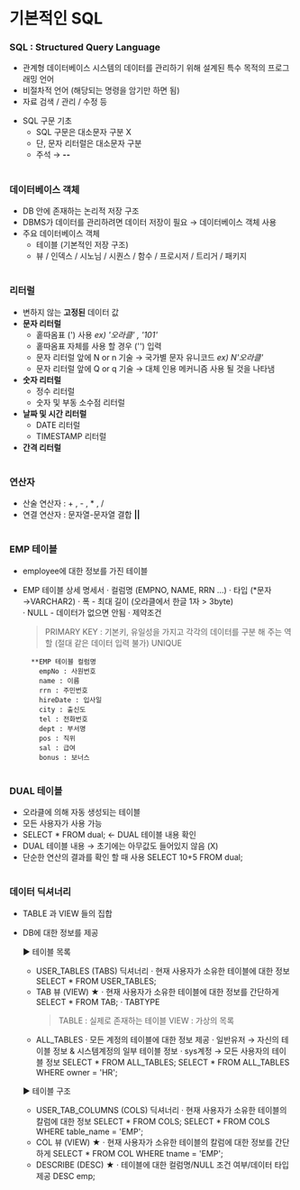 # 기본적인 SQL 

### SQL : Structured Query Language
 - 관계형 데이터베이스 시스템의 데이터를 관리하기 위해 설계된 특수 목적의 프로그래밍 언어  
 - 비절차적 언어 (해당되는 명령을 암기만 하면 됨) 
 - 자료 검색 / 관리 / 수정 등 
  * SQL 구문 기초  
    - SQL 구문은 대소문자 구분 X 
    - 단, 문자 리터럴은 대소문자 구분
    - 주석 → **--** 
#
### 데이터베이스 객체
 - DB 안에 존재하는 논리적 저장 구조 
 - DBMS가 데이터를 관리하려면 데이터 저장이 필요 → 데이터베이스 객체 사용 
 - 주요 데이터베이스 객체 
   - 테이블 (기본적인 저장 구조)
   - 뷰 / 인덱스 / 시노님 / 시퀀스 / 함수 / 프로시저 / 트리거 / 패키지  
   
#
### 리터럴
 - 변하지 않는 **고정된** 데이터 값 
 - **문자 리터럴** 
   - 홑따옴표 (') 사용  *ex) '오라클' , '101'*
   - 홑따옴표 자체를 사용 할 경우  ('')  입력 
   - 문자 리터럴 앞에 N or n 기술 → 국가별 문자 유니코드   *ex) N'오라클'* 
   - 문자 리터럴 앞에 Q or q 기술 → 대체 인용 메커니즘 사용 될 것을 나타냄    
 - **숫자 리터럴** 
   - 정수 리터럴
   - 숫자 및 부동 소수점 리터럴 
 - **날짜 및 시간 리터럴** 
   - DATE 리터럴 
   - TIMESTAMP 리터럴 
 - **간격 리터럴** 

#
### 연산자
 - 산술 연산자 : + , - , * , /
 - 연결 연산자 : 문자열-문자열 결합 **||**

#
### EMP 테이블
 - employee에 대한 정보를 가진 테이블
 - EMP 테이블 상세 명세서 
   · 컬럼명 (EMPNO, NAME, RRN ...) 
   · 타입 (*문자→VARCHAR2) 
   · 폭 - 최대 길이 (오라클에서 한글 1자 > 3byte)  
   · NULL - 데이터가 없으면 안됨 
   · 제약조건 
     > PRIMARY KEY : 기본키, 유일성을 가지고 각각의 데이터를 구분 해 주는 역할 (절대 같은 데이터 입력 불가) 
     > UNIQUE 
	 
		 **EMP 테이블 컬럼명 
		   empNo : 사원번호
		   name : 이름
		   rrn : 주민번호
		   hireDate : 입사일
		   city : 출신도
		   tel : 전화번호
		   dept : 부서명
		   pos : 직위
		   sal : 급여
		   bonus : 보너스	 

#	 
### DUAL 테이블
 - 오라클에 의해 자동 생성되는 테이블 
 - 모든 사용자가 사용 가능 
 - SELECT * FROM dual; ← DUAL 테이블 내용 확인 
 - DUAL 테이블 내용 
   → 초기에는 아무값도 들어있지 않음 (X)	  
 - 단순한 연산의 결과를 확인 할 때 사용 
	  SELECT 10+5 FROM dual; 
	 
#	 
### 데이터 딕셔너리
 - TABLE 과 VIEW 들의 집합 
 - DB에 대한 정보를 제공 
 
	▶ 테이블 목록
	 - USER_TABLES (TABS) 딕셔너리 
	   · 현재 사용자가 소유한 테이블에 대한 정보 
		  SELECT * FROM USER_TABLES;
	 - TAB 뷰 (VIEW) ★
	   · 현재 사용자가 소유한 테이블에 대한 정보를 간단하게 
	      SELECT * FROM TAB;
	   · TABTYPE 
		  > TABLE : 실제로 존재하는 테이블 
		  > VIEW  : 가상의 목록 
	 - ALL_TABLES 
	   · 모든 계정의 테이블에 대한 정보 제공 
	   · 일반유저 → 자신의 테이블 정보 & 시스템계정의 일부 테이블 정보 
	   · sys계정 → 모든 사용자의 테이블 정보 
		  SELECT * FROM ALL_TABLES;
		  SELECT * FROM ALL_TABLES WHERE owner = 'HR';
	  
	▶ 테이블 구조 
	 - USER_TAB_COLUMNS (COLS) 딕셔너리 
	   · 현재 사용자가 소유한 테이블의 칼럼에 대한 정보 
		  SELECT * FROM COLS;
		  SELECT * FROM COLS WHERE table_name = 'EMP';
	 - COL 뷰 (VIEW) ★
	   · 현재 사용자가 소유한 테이블의 칼럼에 대한 정보를 간단하게 
		  SELECT * FROM COL WHERE tname = 'EMP';
	 - DESCRIBE (DESC) ★
	   · 테이블에 대한 컬럼명/NULL 조건 여부/데이터 타입 제공 
		  DESC emp;  
   
